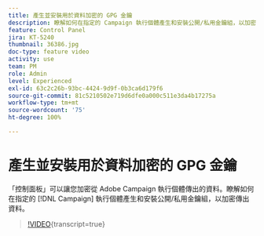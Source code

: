```yaml
---
title: 產生並安裝用於資料加密的 GPG 金鑰
description: 瞭解如何在指定的 Campaign 執行個體產生和安裝公開/私用金鑰組，以加密傳出資料。
feature: Control Panel
jira: KT-5240
thumbnail: 36386.jpg
doc-type: feature video
activity: use
team: PM
role: Admin
level: Experienced
exl-id: 63c2c26b-93bc-4424-9d9f-0b3ca6d179f6
source-git-commit: 81c5210502e719d6dfe0a000c511e3da4b17275a
workflow-type: tm+mt
source-wordcount: '75'
ht-degree: 100%

---
```


# 產生並安裝用於資料加密的 GPG 金鑰

「控制面板」可以讓您加密從 Adobe Campaign 執行個體傳出的資料。瞭解如何在指定的 [!DNL Campaign] 執行個體產生和安裝公開/私用金鑰組，以加密傳出資料。

>[!VIDEO](https://video.tv.adobe.com/v/36386?learn=on){transcript=true}
